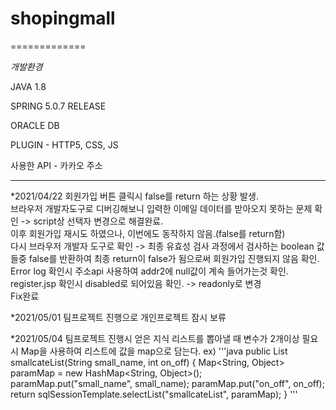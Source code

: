 # shopingmall
=============

*개발환경*

JAVA 1.8 

SPRING 5.0.7 RELEASE

ORACLE DB

PLUGIN - HTTP5, CSS, JS

사용한 API - 카카오 주소

---------------------------------------

*2021/04/22
회원가입 버튼 클릭시 false를 return 하는 상황 발생.   
브라우저 개발자도구로 디버깅해보니 입력한 이메일 데이터를 받아오지 못하는 문제 확인 -> script상 선택자 변경으로 해결완료.   
이후 회원가입 재시도 하였으나, 이번에도 동작하지 않음.(false를 return함)   
다시 브라우저 개발자 도구로 확인 -> 최종 유효성 검사 과정에서 검사하는 boolean 값들중 false를 반환하여 최종 return이 false가 됨으로써 회원가입 진행되지 않음 확인.   
Error log 확인시 주소api 사용하여 addr2에 null값이 계속 들어가는것 확인.   
register.jsp 확인시 disabled로 되어있음 확인. -> readonly로 변경   
Fix완료   

*2021/05/01
팀프로젝트 진행으로 개인프로젝트 잠시 보류

*2021/05/04
팀프로젝트 진행시 얻은 지식
리스트를 뽑아낼 때 변수가 2개이상 필요시 Map을 사용하여 리스트에 값을 map으로 담는다.
ex)
'''java
public List<ContentVO> smallcateList(String small_name, int on_off) {
		Map<String, Object> paramMap = new HashMap<String, Object>();
		paramMap.put("small_name", small_name);
		paramMap.put("on_off", on_off);
		return sqlSessionTemplate.selectList("smallcateList", paramMap);
	}
'''


